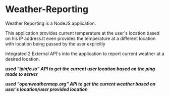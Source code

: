 # Weather-Reporting
Weather Reporting is a NodeJS application.

This application provides current temperature at the user's location based on his IP address.It even provides the temperature at a different location with location being passed by the user explicitly

Integrated 2 External API's into the application to report current weather at a desired location.

***used "ipinfo.io" API to get the current user location based on the ping made to server***

***used "openweathermap.org" API to get the current weather based on user's location/user provided location***

